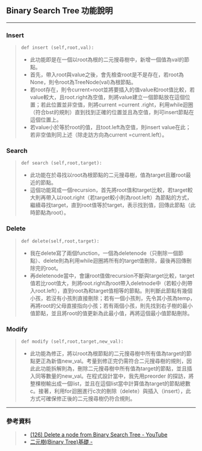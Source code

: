 ## Binary Search Tree 功能說明 
--------------------------------------------------

### Insert
> `def insert (self,root,val):` 
>  * 此功能即是在一個以root為根的二元搜尋樹中，新增一個值為val的節點。  
>  * 首先，帶入root與value之後，會先檢查root是不是存在，若root為None，則令root為TreeNode(val)為根節點。  
>  * 若root存在，則令current=root並將要插入的值value和root值比較，若value較大，且root.right為空值，則將value建立一個節點放在這個位置；若此位置並非空值，則將current =current .right，利用while迴圈（符合bst的規則）直到找到正確的位置並且為空值，則可insert節點在這個位置上。    
>  * 若value小於等於root的值，且toot.left為空值，則insert value在此；若非空值則同上述（除走訪方向為current =current.left）。
>

### Search
> `def search (self,root,target):`
>  * 此功能在於尋找以root為根節點的二元搜尋樹，值為target且離root最近的節點。   
>  * 這個功能寫成一個recursion，首先將root值和target比較，若target較大則再帶入以root.right（若target較小則為root.left）為節點的方式，繼續尋找target，直到root值等於target，表示找到值，回傳此節點（此時節點為root）。
> 

### Delete
> `def delete(self,root,target):`
>  * 我在delete寫了兩個function，一個為deletenode（只刪除一個節點）、delete則為利用while迴圈將所有的target值刪除，最後再回傳刪除完的root。  
>  * 再deletenode當中，會讓root值做recursion不斷與target比較，target值若比root值大，則將root.right為root帶入deletnode中（若較小則帶入root.left），直到root為和target值相等的節點。則判斷此節點有幾個小孩，若沒有小孩則直接刪除；若有一個小孩則，先令其小孩為temp，再將root的父母直接指向小孩；若有兩個小孩，則先找到右子樹的最小值節點，並且將root的值更新為此最小值，再將這個最小值節點刪除。  
>

### Modify
> `def modify (self,root,target,new_val):`
>  * 此功能為修正，將以root為根節點的二元搜尋樹中所有值為target的節點更正為新值new_val。考量到修正完仍需符合二元搜尋樹的規則，因此此功能拆解則為，刪除二元搜尋樹中所有值為target的節點，並且插入同等數量的new_val。在程式設計當中，我先用preorder 的探訪，將整棵樹輸出成一個list，並且在這個list當中計算值為target的節點總數c。接著，利用for迴圈進行c次的刪除（delete）與插入（insert），此方式可確保修正後的二元搜尋樹仍符合規則。  
>

-----------------------------------
### 參考資料
>  * [(126) Delete a node from Binary Search Tree - YouTube](https://www.youtube.com/watch?v=gcULXE7ViZw)
>  * [二元樹(Binary Tree)基礎 -](https://kopu.chat/2017/06/18/%e4%ba%8c%e5%85%83%e6%a8%b9/)

